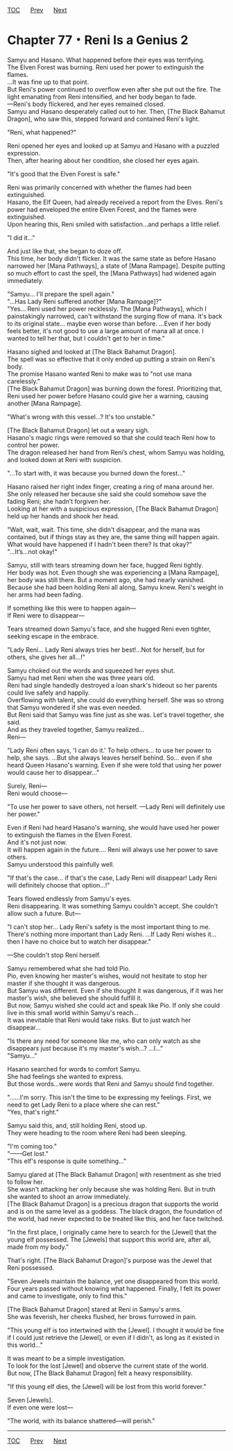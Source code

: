 [TOC](../readme.md)&nbsp;&nbsp;&nbsp;&nbsp;&nbsp;&nbsp;[Prev](Section_0076.md)&nbsp;&nbsp;&nbsp;&nbsp;&nbsp;&nbsp;[Next](Section_0078.md)



# Chapter 77・Reni Is a Genius 2

Samyu and Hasano. What happened before their eyes was terrifying.  
The Elven Forest was burning. Reni used her power to extinguish the
flames.  
…It was fine up to that point.  
But Reni's power continued to overflow even after she put out the fire.
The light emanating from Reni intensified, and her body began to fade.  
—Reni's body flickered, and her eyes remained closed.  
Samyu and Hasano desperately called out to her. Then, \[The Black
Bahamut Dragon\], who saw this, stepped forward and contained Reni's
light.  
  
"Reni, what happened?"  
  
Reni opened her eyes and looked up at Samyu and Hasano with a puzzled
expression.  
Then, after hearing about her condition, she closed her eyes again.  
  
"It's good that the Elven Forest is safe."  
  
Reni was primarily concerned with whether the flames had been
extinguished.  
Hasano, the Elf Queen, had already received a report from the Elves.
Reni's power had enveloped the entire Elven Forest, and the flames were
extinguished.  
Upon hearing this, Reni smiled with satisfaction...and perhaps a little
relief.  
  
"I did it…"  
  
And just like that, she began to doze off.  
This time, her body didn't flicker. It was the same state as before
Hasano narrowed her \[Mana Pathways\], a state of \[Mana Rampage\].
Despite putting so much effort to cast the spell, the \[Mana Pathways\]
had widened again immediately.  
  
"Samyu… I'll prepare the spell again."  
"…Has Lady Reni suffered another \[Mana Rampage\]?"  
"Yes… Reni used her power recklessly. The \[Mana Pathways\], which I
painstakingly narrowed, can't withstand the surging flow of mana. It's
back to its original state… maybe even worse than before. …Even if her
body feels better, it's not good to use a large amount of mana all at
once. I wanted to tell her that, but I couldn't get to her in time."  
  
Hasano sighed and looked at \[The Black Bahamut Dragon\].  
The spell was so effective that it only ended up putting a strain on
Reni's body.  
The promise Hasano wanted Reni to make was to "not use mana
carelessly."  
\[The Black Bahamut Dragon\] was burning down the forest. Prioritizing
that, Reni used her power before Hasano could give her a warning,
causing another \[Mana Rampage\].  
  
"What's wrong with this vessel…? It's too unstable."  
  
\[The Black Bahamut Dragon\] let out a weary sigh.  
Hasano's magic rings were removed so that she could teach Reni how to
control her power.  
The dragon released her hand from Reni’s chest, whom Samyu was holding,
and looked down at Reni with suspicion.  
  
"...To start with, it was because you burned down the forest..."  
  
Hasano raised her right index finger, creating a ring of mana around
her.  
She only released her because she said she could somehow save the fading
Reni; she hadn’t forgiven her.  
Looking at her with a suspicious expression, \[The Black Bahamut
Dragon\] held up her hands and shook her head.  
  
"Wait, wait, wait. This time, she didn't disappear, and the mana was
contained, but if things stay as they are, the same thing will happen
again. What would have happened if I hadn't been there? Is that okay?"  
"...It’s...not okay!"  
  
Samyu, still with tears streaming down her face, hugged Reni tightly.  
Her body was hot. Even though she was experiencing a \[Mana Rampage\],
her body was still there. But a moment ago, she had nearly vanished.  
Because she had been holding Reni all along, Samyu knew. Reni's weight
in her arms had been fading.  
  
If something like this were to happen again—  
If Reni were to disappear—  
  
Tears streamed down Samyu's face, and she hugged Reni even tighter,
seeking escape in the embrace.  
  
"Lady Reni… Lady Reni always tries her best!…Not for herself, but for
others, she gives her all…!"  
  
Samyu choked out the words and squeezed her eyes shut.  
Samyu had met Reni when she was three years old.  
Reni had single handedly destroyed a loan shark's hideout so her parents
could live safely and happily.  
Overflowing with talent, she could do everything herself. She was so
strong that Samyu wondered if she was even needed.  
But Reni said that Samyu was fine just as she was. Let's travel
together, she said.  
And as they traveled together, Samyu realized…  
Reni―  
  
"Lady Reni often says, 'I can do it.' To help others… to use her power
to help, she says. …But she always leaves herself behind. So… even if
she heard Queen Hasano's warning. Even if she were told that using her
power would cause her to disappear…"  
  
Surely, Reni—  
Reni would choose—  
  
"To use her power to save others, not herself. —Lady Reni will
definitely use her power."  
  
Even if Reni had heard Hasano's warning, she would have used her power
to extinguish the flames in the Elven Forest.  
And it's not just now.  
It will happen again in the future…. Reni will always use her power to
save others.  
Samyu understood this painfully well.  
  
"If that's the case… if that's the case, Lady Reni will disappear! Lady
Reni will definitely choose that option…!"  
  
Tears flowed endlessly from Samyu's eyes.  
Reni disappearing. It was something Samyu couldn't accept. She couldn't
allow such a future. But—  
  
"I can't stop her… Lady Reni's safety is the most important thing to me.
There's nothing more important than Lady Reni. …If Lady Reni wishes it…
then I have no choice but to watch her disappear."  
  
—She couldn't stop Reni herself.  
  
Samyu remembered what she had told Pio.  
Pio, even knowing her master's wishes, would not hesitate to stop her
master if she thought it was dangerous.  
But Samyu was different. Even if she thought it was dangerous, if it was
her master's wish, she believed she should fulfill it.  
But now, Samyu wished she could act and speak like Pio. If only she
could live in this small world within Samyu's reach…  
It was inevitable that Reni would take risks. But to just watch her
disappear…  
  
"Is there any need for someone like me, who can only watch as she
disappears just because it's my master's wish…? …I…"  
"Samyu…"  
  
Hasano searched for words to comfort Samyu.  
She had feelings she wanted to express.  
But those words…were words that Reni and Samyu should find together.  
  
"……I'm sorry. This isn't the time to be expressing my feelings. First,
we need to get Lady Reni to a place where she can rest."  
"Yes, that's right."  
  
Samyu said this, and, still holding Reni, stood up.  
They were heading to the room where Reni had been sleeping.  
  
"I'm coming too."  
"——Get lost."  
"This elf's response is quite something…"  
  
Samyu glared at \[The Black Bahamut Dragon\] with resentment as she
tried to follow her.  
She wasn't attacking her only because she was holding Reni. But in truth
she wanted to shoot an arrow immediately.  
\[The Black Bahamut Dragon\] is a precious dragon that supports the
world and is on the same level as a goddess. The black dragon, the
foundation of the world, had never expected to be treated like this, and
her face twitched.  
  
"In the first place, I originally came here to search for the \[Jewel\]
that the young elf possessed. The \[Jewels\] that support this world
are, after all, made from my body."  
  
That's right. \[The Black Bahamut Dragon\]'s purpose was the Jewel that
Reni possessed.  
  
"Seven Jewels maintain the balance, yet one disappeared from this world.
Four years passed without knowing what happened. Finally, I felt its
power and came to investigate, only to find this."  
  
\[The Black Bahamut Dragon\] stared at Reni in Samyu's arms.  
She was feverish, her cheeks flushed, her brows furrowed in pain.  
  
"This young elf is too intertwined with the \[Jewel\]. I thought it
would be fine if I could just retrieve the \[Jewel\], or even if I
didn't, as long as it existed in this world…"  
  
It was meant to be a simple investigation.  
To look for the lost \[Jewel\] and observe the current state of the
world.  
But now, \[The Black Bahamut Dragon\] felt a heavy responsibility.  
  
"If this young elf dies, the \[Jewel\] will be lost from this world
forever."  
  
Seven \[Jewels\].  
If even one were lost—  
  
"The world, with its balance shattered—will perish."  
  
  
  


---
[TOC](../readme.md)&nbsp;&nbsp;&nbsp;&nbsp;&nbsp;&nbsp;[Prev](Section_0076.md)&nbsp;&nbsp;&nbsp;&nbsp;&nbsp;&nbsp;[Next](Section_0078.md)


